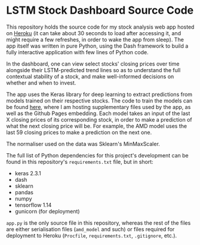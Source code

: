 # LSTM Stock Dashboard Source Code

This repository holds the source code for my stock analysis web app hosted on [Heroku](https://kurushiid-stock-dashboard.herokuapp.com) (it can take about 30 seconds to load after accessing it, and might require a few refreshes, in order to wake the app from sleep). The app itself was written in pure Python, using the Dash framework to build a fully interactive application with few lines of Python code.

In the dashboard, one can view select stocks' closing prices over time alongside their LSTM-predicted trend lines so as to understand the full contextual stability of a stock, and make well-informed decisions on whether and when to invest.

The app uses the Keras library for deep learning to extract predictions from models trained on their respective stocks. The code to train the models can be found [here](https://github.com/kurushiidrive/lstm-stock-dashboard), where I am hosting supplementary files used by the app, as well as the Github Pages embedding. Each model takes an input of the last X closing prices of its corresponding stock, in order to make a prediction of what the next closing price will be. For example, the AMD model uses the last 59 closing prices to make a prediction on the next one.

The normaliser used on the data was Sklearn's MinMaxScaler.

The full list of Python dependencies for this project's development can be found in this repository's `requirements.txt` file, but in short:
* keras 2.3.1
* dash
* sklearn
* pandas
* numpy
* tensorflow 1.14
* gunicorn (for deployment)

`app.py` is the only source file in this repository, whereas the rest of the files are either serialisation files (`amd_model` and such) or files required for deployment to Heroku (`Procfile`, `requirements.txt`, `.gitignore`, etc.).
